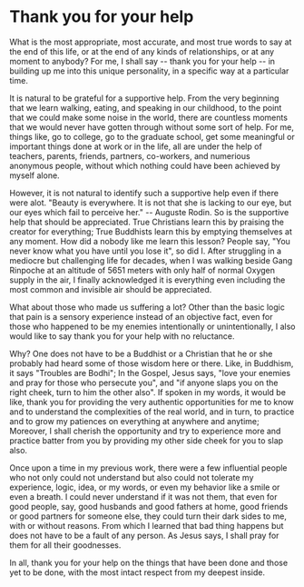 # Thank you for your help

What is the most appropriate, most accurate, and most true words to say at the end of this life, or at the end of any kinds of relationships, or at any moment to anybody?
For me, I shall say -- thank you for your help --
in building up me into this unique personality, in a specific way at a particular time. 

It is natural to be grateful for a supportive help. From the very beginning that we learn walking, eating, and speaking in our childhood, to the point that we could make some noise in the world, there are countless moments that we would never have gotten through without some sort of help. 
For me, things like, go to college, go to the graduate school, get some meaningful or important things done at work or in the life, all are under the help of teachers, parents, friends, partners, co-workers, and numerious anonymous people, without which nothing could have been achieved by myself alone.

However, it is not natural to identify such a supportive help even if there were alot. 
"Beauty is everywhere. It is not that she is lacking to our eye, but our eyes which fail to perceive her." -- Auguste Rodin. 
So is the supportive help that should be appreciated.
True Christians learn this by praising the creator for everything; True Buddhists learn this by emptying themselves at any moment. 
How did a nobody like me learn this lesson? People say, "You never know what you have until you lose it", so did I. 
After struggling in a mediocre but challenging life for decades, when I was walking beside Gang Rinpoche at an altitude of 5651 meters with only half of normal Oxygen supply in the air, I finally acknowledged it is everything even including the most common and invisible air should be appreciated.

What about those who made us suffering a lot? 
Other than the basic logic that pain is a sensory experience instead of an objective fact, 
even for those who happened to be my enemies intentionally or unintentionally, 
I also would like to say thank you for your help with no reluctance. 

Why? One does not have to be a Buddhist or a Christian that he or she probably had heard some of those wisdom here or there. 
Like, in Buddhism, it says "Troubles are Bodhi"; 
In the Gospel, Jesus says, "love your enemies and pray for those who persecute you", and "if anyone slaps you on the right cheek, turn to him the other also". 
If spoken in my words, it would be like, thank you for providing the very authentic opportunities for me to know and to understand the complexities of the real world, and in turn, to practice and to grow my patiences on everything at anywhere and anytime;
Moreover, I shall cherish the opportunity and try to experience more and practice batter from you by providing my other side cheek for you to slap also.

Once upon a time in my previous work, there were a few influential people who not only could not understand but also could not tolerate my experience, logic, idea, or my words, or even my behavior like a smile or even a breath. I could never understand if it was not them, that even for good people, say, good husbands and good fathers at home, good friends or good partners for someone else, they could turn their dark sides to me, with or without reasons. From which I learned that bad thing happens but does not have to be a fault of any person. As Jesus says, I shall pray for them for all their goodnesses.

In all, thank you for your help on the things that have been done and those yet to be done, with the most intact respect from my deepest inside.


